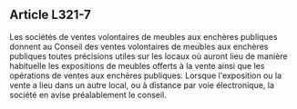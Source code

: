 Article L321-7
----
Les sociétés de ventes volontaires de meubles aux enchères publiques donnent au
Conseil des ventes volontaires de meubles aux enchères publiques toutes
précisions utiles sur les locaux où auront lieu de manière habituelle les
expositions de meubles offerts à la vente ainsi que les opérations de ventes aux
enchères publiques. Lorsque l'exposition ou la vente a lieu dans un autre local,
ou à distance par voie électronique, la société en avise préalablement le
conseil.
